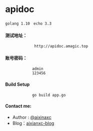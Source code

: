# apidoc

<code>golang 1.10</code> &nbsp; <code>echo 3.3</code>

#### 测试地址：
                 http://apidoc.amagic.top

#### 账号密码：
                admin
                123456


#### Build Setup

                go build app.go



#### Contact me:
* Author : [@aixinaxc][1]
* Blog：[aixianxc-blog][2]

[1]: http://www.amagic.top/
[2]: https://blog.csdn.net/aixinaxc/
